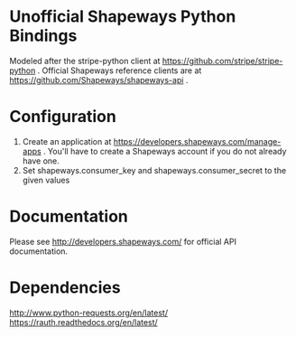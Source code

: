 Unofficial Shapeways Python Bindings
====================================
Modeled after the stripe-python client at https://github.com/stripe/stripe-python .
Official Shapeways reference clients are at https://github.com/Shapeways/shapeways-api .

Configuration
============
1. Create an application at https://developers.shapeways.com/manage-apps .  You'll have to create a Shapeways account if you do not already have one.
2. Set shapeways.consumer_key and shapeways.consumer_secret to the given values

Documentation
=============
Please see http://developers.shapeways.com/ for official API documentation.

Dependencies
============
http://www.python-requests.org/en/latest/
https://rauth.readthedocs.org/en/latest/